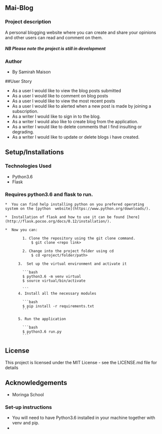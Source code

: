 ## Mai-Blog

### Project description

A personal blogging website where you can
create and share your opinions and other users can read and comment on them.

##### NB Please note the project is still in development

### Author
  - By Samirah Maison

##User Story
* As a user I would like to view the blog posts submitted
* As a user I would like to comment on blog posts
* As a user I would like to view the most recent posts
* As a user I would like to alerted when a new post is made by joining a subscription.
* As a writer I would like to sign in to the blog.
* As a writer I would also like to create blog from the application.
* As a writer I would like to delete comments that I find insulting or degrading.
* As a writer I would like to update or delete blogs i have created.


## Setup/Installations
### Technologies Used
  *  Python3.6
  *  Flask
### Requires python3.6 and flask to run.
    *  You can find help installing python on you prefered operating system on the [python  website](https://www.python.org/downloads/).

    *  Installation of flask and how to use it can be found [here](http://flask.pocoo.org/docs/0.12/installation/).

    *  Now you can:

        	1. Clone the repository using the git clone command.
        		$ git clone <repo link>

        	2. Change into the project folder using cd
        		$ cd <project/folder/path>

          3.  Set up the virtual environment and activate it

            ```bash
            $ python3.6 -m venv virtual
            $ source virtual/bin/activate

            ```
          4. Install all the necessary modules

            ```bash
            $ pip install -r requirements.txt
            ```

          5. Run the application

            ```bash
            $ python3.6 run.py
            ```


## License
This project is licensed under the MIT License - see the LICENSE.md file for details

## Acknowledgements
* Moringa School

### Set-up instructions

* You will need to have Python3.6 installed in your machine together with venv and pip.
*
